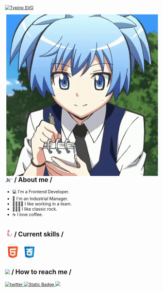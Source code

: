 <div>
  <a href="https://git.io/typing-svg"><img src="https://readme-typing-svg.demolab.com?font=Roboto+Mono&weight=999&size=40&pause=1000&color=0322B5&random=false&width=600&height=60&lines=Welcome+my+name+is+Nagisa;Software+Developer;I+like+programming" alt="Typing SVG" /></a>
  </div>

<img
    align="right"
    width="500"
    alt="Shimarin"
    src="./assets/nagisa.gif" />

  <h2>
    <picture
      ><img src="./assets/sapo.gif" width="25px"
    /></picture>
    / About me /
  </h2>

  <ul>
    <li>💻 I'm a Frontend Developer.</li>
    <li>🚀 I'm an Industrial Manager.</li>
    <li>👨‍👩‍👧‍👧 I like working in a team.</li>
    <li>🤘🏽🎸 I like classic rock.</li>
    <li>☕ I love coffee.</li>
  </ul>

  <h2>
    <picture
      ><img src="./assets/mew.gif" width="25px"
    /></picture>
    / Current skills /
  </h2>

  <div>
   <img src="./assets/html.gif" width="50px" />
    <img src="./assets/css.gif" width="50px" />
  </div>

<h2>
  <picture
    ><img
      src="./assets/hollor_knight3.gif"
      width="25px"
  /></picture>
  / How to reach me /
</h2>

<div align="left">
    <a
      href="https://twitter.com/Nagisa7227"
      target="_blank">
      <img
        src="https://img.shields.io/badge/Nagisa72-22092C?style=flat-square&logo=x"
        alt="twitter" />
    </a>
    <a
    href="https://instagram.com/nagisapwp"
    target="_blank">
      <img alt="Static Badge" src="https://img.shields.io/badge/nagisapwp-black?style=flat&logo=instagram&logoColor=%23cd486b&color=%23fccc63">
    </a>
    <a
      href="https://github.com/Nagisa27"
      target="_blank">
      <img
        src="https://img.shields.io/badge/Nagisa72-black?style=flat-square&logo=github"
        t="github" />
    </a>
    
  </div>
</div>
